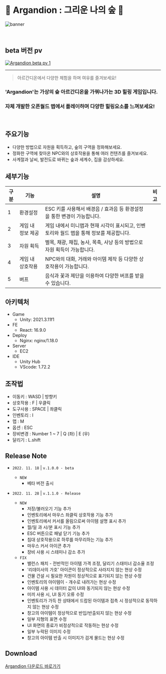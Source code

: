 # :deciduous_tree: Argandion : 그리운 나의 숲 :deciduous_tree:

![banner](https://user-images.githubusercontent.com/79687246/203693240-556fbe13-6203-4207-b0fa-2f30c5ecbfc8.png)


<!-- ----------------------- pv 영상 ----------------------- -->

<br/>

## beta 버전 pv
[![Argandion beta pv 1](http://img.youtube.com/vi/npUWMUzc4rA/sddefault.jpg)](https://youtu.be/npUWMUzc4rA?t=0s) 

--- 

> 아르간디온에서 다양한 체험을 하며 여유를 즐겨보세요!


### 'Argandion'는 가상의 숲 아르간디온을 가꿔나가는 3D 힐링 게임입니다.  
### 자체 개발한 오픈월드 맵에서 플레이하며 다양한 힐링요소를 느껴보세요!

<br/>

## 주요기능
- 다양한 방법으로 자원을 획득하고, 숲의 구역을 정화해보세요.
- 정화한 구역에 찾아온 NPC와의 상호작용을 통해 여러 컨텐츠를 즐겨보세요.
- 사계절과 날씨, 발전도로 바뀌는 숲과 세계수, 집을 감상하세요.

## 세부기능

| 구분 | 기능                | 설명                                                         | 비고 |
| ---- | ------------------- | ------------------------------------------------------------ | ---- |
| 1    | 환경설정            | ESC 키를 사용해서 배경음 / 효과음 등 환경설정을 통한 변경이 가능합니다.        |      |
| 2    | 게임 내 정보 제공   | 게임 내에서 미니맵과 현재 시각이 표시되고, 인벤토리와 월드 맵을 통해 정보를 제공합니다. |      |
| 3    | 자원 획득 | 벌목, 채광, 채집, 농사, 목축, 사냥 등의 방법으로 자원 획득이 가능합니다. |      |
| 4    | 게임 내 상호작용    | NPC와의 대화, 거래와 아이템 제작 등 다양한 상호작용이 가능합니다.  |      |
| 5    | 버프       | 음식과 꽃과 제단을 이용하여 다양한 버프를 받을 수 있습니다.       |      |


## 아키텍처
- Game
  - Unity: 2021.3.11f1
- FE
  - React: 16.9.0
- Deploy
  - Nginx: nginx/1.18.0
- Server
  - EC2
- IDE
  - Unity Hub
  - VScode: 1.72.2

## 조작법
- 이동키 : WASD | 방향키
- 상호작용 : F | 우클릭
- 도구사용 : SPACE | 좌클릭
- 인벤토리 : I
- 맵 : M
- 옵션 : ESC
- 장비변경 : Number 1 ~ 7 | Q (좌) | E (우)
- 달리기 : L.shift

## Release Note 
- `2022. 11. 18` | `v.1.0.0 - beta` 
  - `NEW` 
    - 베타 버전 출시

- `2022. 11. 28` | `v.1.1.0 - Release`
  - `NEW`
    - 저장/불러오기 기능 추가
    - 인벤토리에서 마우스 좌클릭 상호작용 기능 추가
    - 인벤토리에서 커서를 올림으로써 아이템 설명 표시 추가
    - 월/일 과 시/분 표시 기능 추가
    - ESC 버튼으로 패널 닫기 기능 추가
    - 침대 상호작용으로 하루를 마무리하는 기능 추가
    - 마우스 커서 아이콘 추가
    - 장비 사용 시 스테미나 감소 추가
  - `FIX`
    - 밸런스 패치 - 전반적인 아이템 가격 조정, 달리기 스태미너 감소율 조정
    - '리데이사의 가호' 아이콘이 정상적으로 사라지지 않는 현상 수정
    - 건물 건설 시 필요한 자원이 정상적으로 표기되지 않는 현상 수정
    - 인벤토리의 아이템이 - 개수로 내려가는 현상 수정
    - 아이템 사용 시 데이터 값이 UI와 동기되지 않는 현상 수정
    - 미끼 사용 시, UI 동기 오류 수정
    - 인벤토리가 가득 찬 상태에서 드랍된 아이템과 접촉 시 정상적으로 동작하지 않는 현상 수정
    - 창고의 아이템이 정상적으로 반입/반출되지 않는 현상 수정
    - 일부 지형의 표면 수정
    - UI 화면의 종료가 비정상적으로 작동하는 현상 수정
    - 일부 누락된 이미지 수정
    - 창고의 아이템 반출 시 이미지가 검게 물드는 현상 수정
    

## Download
[Argandion 다운로드 바로가기](https://drive.google.com/uc?export=download&id=1QuTpq51AGaH3QMUH8K7SEvd-dQseZivy)

